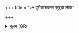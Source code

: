 +++
title = "०५ पुरोडाशवत्सा सुदुघा लोके"

+++
<details><summary>मूलम् (GR)</summary>

पुरोडाशवत्सा सुदुघा  
लोके अस्योप तिष्ठति ।  
सास्मै सर्वान् कामान् दुहे  
वशा प्रददुषे बहून् ॥
</details>